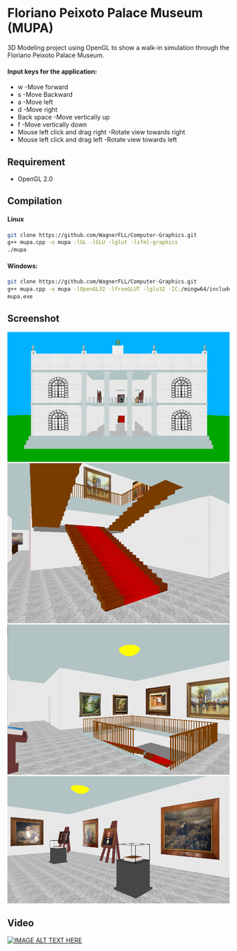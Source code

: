 # Floriano Peixoto Palace Museum (MUPA)
3D Modeling project using OpenGL to show a walk-in simulation through the Floriano Peixoto Palace Museum.

#### Input keys for the application:
  - w -Move forward
  - s -Move Backward
  - a -Move left
  - d -Move right
  - Back space -Move vertically up
  - f -Move vertically down
  - Mouse left click and drag right -Rotate view towards right
  - Mouse left click and drag left  -Rotate view towards left

## Requirement
* OpenGL 2.0

## Compilation
#### Linux
```sh
git clone https://github.com/WagnerFLL/Computer-Graphics.git
g++ mupa.cpp -o mupa -lGL -lGLU -lglut -lsfml-graphics
./mupa
```

#### Windows:
```sh
git clone https://github.com/WagnerFLL/Computer-Graphics.git
g++ mupa.cpp -o mupa -lOpenGL32 -lfreeGLUT -lglu32 -IC:/mingw64/include
mupa.exe
```

## Screenshot
![demo](./docs/imgs/facadeL.png)
![demo](./docs/imgs/ladder.png)
![demo](./docs/imgs/ladder_u.png)
![demo](./docs/imgs/expo.png)

## Video
[![IMAGE ALT TEXT HERE](https://img.youtube.com/vi/Kitsk5SODSU/0.jpg)](https://www.youtube.com/watch?v=Kitsk5SODSU)